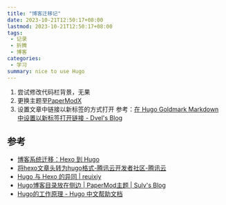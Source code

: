 ```yaml
---
title: "博客迁移记"
date: 2023-10-21T12:50:17+08:00
lastmod: 2023-10-21T12:50:17+08:00
tags:
 - 记录
 - 折腾
 - 博客
categories:
 - 学习
summary: nice to use Hugo
---
```


1. 尝试修改代码栏背景，无果
2. 更换主题至[PaperModX](https://reorx.github.io/hugo-PaperModX/)
3. 设置文章中链接以新标签的方式打开
   参考：[在 Hugo Goldmark Markdown 中设置以新标签打开链接 - Dvel's Blog](https://dvel.me/posts/hugo-goldmark-markdown-new-tab/)

## 参考
- [博客系统迁移：Hexo 到 Hugo](https://liujiacai.net/blog/2020/12/05/hexo-to-hugo/#headline-3)
- [将hexo文章头转为hugo格式-腾讯云开发者社区-腾讯云](https://cloud.tencent.com/developer/article/1702561)
- [Hugo 与 Hexo 的异同 | reuixiy](https://io-oi.me/tech/hugo-vs-hexo/)
- [Hugo博客目录放在侧边 | PaperMod主题 | Sulv's Blog](https://www.sulvblog.cn/posts/blog/hugo_toc_side/)
- [Hugo的工作原理 - Hugo 中文帮助文档](https://hugo.aiaide.com/post/hugo%E7%9A%84%E5%B7%A5%E4%BD%9C%E5%8E%9F%E7%90%86/)

